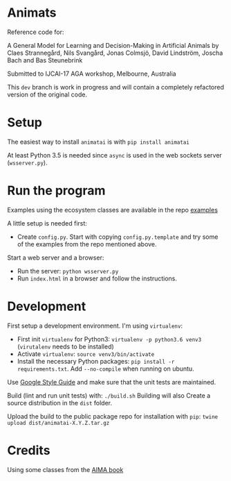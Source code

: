 Animats
=======

Reference code for:

A General Model for Learning and Decision-Making in Artificial Animals by
Claes Strannegård, Nils Svangård, Jonas Colmsjö, David Lindström, Joscha Bach
and Bas Steunebrink

Submitted to IJCAI-17 AGA workshop, Melbourne, Australia

This `dev` branch is work in progress and will contain a completely refactored
version of the original code.


Setup
=====

The easiest way to install `animatai` is with `pip install animatai`

At least Python 3.5 is needed since `async` is used in the web sockets server
(`wsserver.py`).



Run the program
==============

Examples using the ecosystem classes are available in the
repo [examples](https://github.com/animatai/examples)

A little setup is needed first:

* Create `config.py`. Start with copying `config.py.template` and try some of
the examples from the repo mentioned above.

Start a web server and a browser:

* Run the server: `python wsserver.py`
* Run `index.html` in a browser and follow the instructions.


Development
===========

First setup a development environment. I'm using `virtualenv`:

* First init `virtualenv` for Python3: `virtualenv -p python3.6 venv3`
(`virutalenv` needs to be installed)
* Activate `virtualenv`: `source venv3/bin/activate`
* Install the necessary Python packages: `pip install -r requirements.txt`.
Add `--no-compile` when running on ubuntu.

Use [Google Style Guide](https://google.github.io/styleguide/pyguide.html)
and make sure that the unit tests are maintained.

Build (lint and run unit tests) with: `./build.sh`
Building will also Create a source distribution in the `dist` folder.

Upload the build to the public package repo for installation with `pip`:
`twine upload dist/animatai-X.Y.Z.tar.gz`


Credits
=======

Using some classes from the [AIMA book](https://github.com/aimacode/aima-python)
